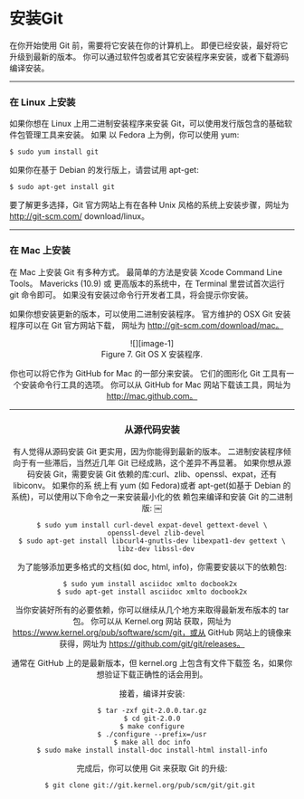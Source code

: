# 安装Git
在你开始使用 Git 前，需要将它安装在你的计算机上。 即便已经安装，最好将它升级到最新的版本。 你可以通过软件包或者其它安装程序来安装，或者下载源码编译安装。 

---- 
### 在 Linux 上安装 
如果你想在 Linux 上用二进制安装程序来安装 Git，可以使用发行版包含的基础软件包管理工具来安装。 如果 以 Fedora 上为例，你可以使用 yum: 

	$ sudo yum install git

如果你在基于 Debian 的发行版上，请尝试用 apt-get: 

	$ sudo apt-get install git 

要了解更多选择，Git 官方网站上有在各种 Unix 风格的系统上安装步骤，网址为 http://git-scm.com/ download/linux。 

---- 
### 在 Mac 上安装 
在 Mac 上安装 Git 有多种方式。 最简单的方法是安装 Xcode Command Line Tools。 Mavericks (10.9) 或 更高版本的系统中，在 Terminal 里尝试首次运行 git 命令即可。 如果没有安装过命令行开发者工具，将会提示你安装。
 
如果你想安装更新的版本，可以使用二进制安装程序。 官方维护的 OSX Git 安装程序可以在 Git 官方网站下载， 网址为 http://git-scm.com/download/mac。

 <div align="center"> ![][image-1]

 <div align="center"> Figure 7. Git OS X 安装程序.


你也可以将它作为 GitHub for Mac 的一部分来安装。 它们的图形化 Git 工具有一个安装命令行工具的选项。 你可以从 GitHub for Mac 网站下载该工具，网址为 http://mac.github.com。 

---- 
### 从源代码安装 
有人觉得从源码安装 Git 更实用，因为你能得到最新的版本。 二进制安装程序倾向于有一些滞后，当然近几年 Git 已经成熟，这个差异不再显著。 
如果你想从源码安装 Git，需要安装 Git 依赖的库:curl、zlib、openssl、expat，还有 libiconv。 如果你的系 统上有 yum (如 Fedora)或者 apt-get(如基于 Debian 的系统)，可以使用以下命令之一来安装最小化的依 赖包来编译和安装 Git 的二进制版: 
￼

	$ sudo yum install curl-devel expat-devel gettext-devel \
	  openssl-devel zlib-devel
	$ sudo apt-get install libcurl4-gnutls-dev libexpat1-dev gettext \
	  libz-dev libssl-dev


为了能够添加更多格式的文档(如 doc, html, info)，你需要安装以下的依赖包: 


	$ sudo yum install asciidoc xmlto docbook2x 
	$ sudo apt-get install asciidoc xmlto docbook2x


当你安装好所有的必要依赖，你可以继续从几个地方来取得最新发布版本的 tar 包。 你可以从 Kernel.org 网站 获取，网址为 https://www.kernel.org/pub/software/scm/git，或从 GitHub 网站上的镜像来获得，网址为 https://github.com/git/git/releases。 

通常在 GitHub 上的是最新版本，但 kernel.org 上包含有文件下载签 名，如果你想验证下载正确性的话会用到。

接着，编译并安装: 

	$ tar -zxf git-2.0.0.tar.gz
	$ cd git-2.0.0
	$ make configure
	$ ./configure --prefix=/usr
	$ make all doc info
	$ sudo make install install-doc install-html install-info

完成后，你可以使用 Git 来获取 Git 的升级:  

	$ git clone git://git.kernel.org/pub/scm/git/git.git 
 
 



[image-1]:	../image/1/7.png